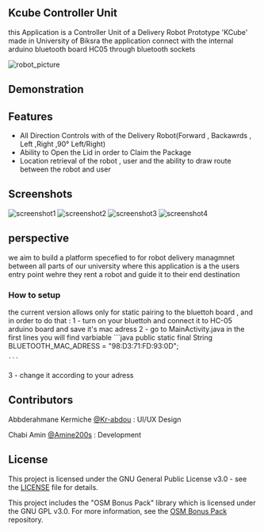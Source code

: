 ## Kcube Controller Unit 

this Application is a Controller Unit of a Delivery Robot Prototype 'KCube' made in University of Biksra 
the application connect with the  internal arduino bluetooth board HC05 through bluetooth sockets 

![robot_picture](/screenshots/robot%20picture.jpg)

## Demonstration 


## Features 
 - All Direction Controls with of the Delivery Robot(Forward , Backawrds , Left ,Right ,90° Left/Right)
 - Ability to Open the Lid in order to Claim the Package
 - Location retrieval of the robot , user and the ability to draw route between the robot and user
## Screenshots 

![screenshot1](screenshots/s1.jpg)
![screenshot2](screenshots/s2.jpg)
![screenshot3](screenshots/s3.jpg)
![screenshot4](screenshots/s4.jpg)

## perspective

 we aim to build a platform specefied to for robot delivery managmnet between all parts of our university where this application is a the users entry point wehre they rent a robot and guide it to their end destination

### How to setup

   the current version allows only  for static pairing to the bluettoh board , and in order to do that : 
    1 - turn on your bluettoh and connect it to HC-05 arduino board and save it's mac adress
    2 - go to MainActivity.java in the first lines you will find varbiable 
    ```java
        public static final String BLUETOOTH_MAC_ADRESS = "98:D3:71:FD:93:0D";

    ```
   3 - change it according to your adress

## Contributors 
  Abbderahmane Kermiche [@Kr-abdou](https://github.com/Kr-Abdou) : UI/UX Design

 Chabi Amin [@Amine200s](https://github.com/Amine2000s) : Development 


## License

This project is licensed under the GNU General Public License v3.0 - see the [LICENSE](./LICENSE.md) file for details.

This project includes the "OSM Bonus Pack" library which is licensed under the GNU GPL v3.0. For more information, see the [OSM Bonus Pack](https://github.com/MKergall/osmbonuspack) repository.
